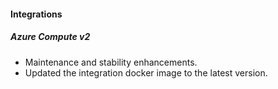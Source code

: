 
#### Integrations
##### Azure Compute v2
- Maintenance and stability enhancements.
- Updated the integration docker image to the latest version.
